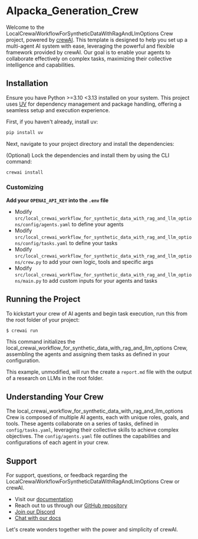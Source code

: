 # Alpacka_Generation_Crew

Welcome to the LocalCrewaiWorkflowForSyntheticDataWithRagAndLlmOptions Crew project, powered by [crewAI](https://crewai.com). This template is designed to help you set up a multi-agent AI system with ease, leveraging the powerful and flexible framework provided by crewAI. Our goal is to enable your agents to collaborate effectively on complex tasks, maximizing their collective intelligence and capabilities.

## Installation

Ensure you have Python >=3.10 <3.13 installed on your system. This project uses [UV](https://docs.astral.sh/uv/) for dependency management and package handling, offering a seamless setup and execution experience.

First, if you haven't already, install uv:

```bash
pip install uv
```

Next, navigate to your project directory and install the dependencies:

(Optional) Lock the dependencies and install them by using the CLI command:
```bash
crewai install
```
### Customizing

**Add your `OPENAI_API_KEY` into the `.env` file**

- Modify `src/local_crewai_workflow_for_synthetic_data_with_rag_and_llm_options/config/agents.yaml` to define your agents
- Modify `src/local_crewai_workflow_for_synthetic_data_with_rag_and_llm_options/config/tasks.yaml` to define your tasks
- Modify `src/local_crewai_workflow_for_synthetic_data_with_rag_and_llm_options/crew.py` to add your own logic, tools and specific args
- Modify `src/local_crewai_workflow_for_synthetic_data_with_rag_and_llm_options/main.py` to add custom inputs for your agents and tasks

## Running the Project

To kickstart your crew of AI agents and begin task execution, run this from the root folder of your project:

```bash
$ crewai run
```

This command initializes the local_crewai_workflow_for_synthetic_data_with_rag_and_llm_options Crew, assembling the agents and assigning them tasks as defined in your configuration.

This example, unmodified, will run the create a `report.md` file with the output of a research on LLMs in the root folder.

## Understanding Your Crew

The local_crewai_workflow_for_synthetic_data_with_rag_and_llm_options Crew is composed of multiple AI agents, each with unique roles, goals, and tools. These agents collaborate on a series of tasks, defined in `config/tasks.yaml`, leveraging their collective skills to achieve complex objectives. The `config/agents.yaml` file outlines the capabilities and configurations of each agent in your crew.

## Support

For support, questions, or feedback regarding the LocalCrewaiWorkflowForSyntheticDataWithRagAndLlmOptions Crew or crewAI.
- Visit our [documentation](https://docs.crewai.com)
- Reach out to us through our [GitHub repository](https://github.com/joaomdmoura/crewai)
- [Join our Discord](https://discord.com/invite/X4JWnZnxPb)
- [Chat with our docs](https://chatg.pt/DWjSBZn)

Let's create wonders together with the power and simplicity of crewAI.
